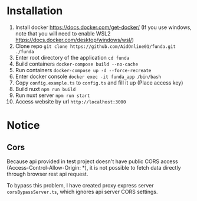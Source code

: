 # Installation
1. Install docker https://docs.docker.com/get-docker/ (If you use windows, note that you will need to enable WSL2 https://docs.docker.com/desktop/windows/wsl/)
1. Clone repo `git clone https://github.com/AidOnline01/funda.git ./funda`
1. Enter root directory of the application `cd funda`
1. Build containers `docker-compose build --no-cache`
1. Run containers `docker-compose up -d --force-recreate`
1. Enter docker console `docker exec -it funda_app /bin/bash`
1. Copy `config.example.ts` to `config.ts` and fill it up (Place access key)
1. Build nuxt `npm run build`
1. Run nuxt server `npm run start`
1. Access website by url `http://localhost:3000` 

# Notice

## Cors
Because api provided in test project doesn't have public CORS access (Access-Control-Allow-Origin: *), it is not possible to fetch data directly through browser rest api request.

To bypass this problem, I have created proxy express server `corsBypassServer.ts`, which ignores api server CORS settings.